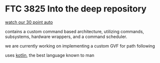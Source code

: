 # FTC 3825 Into the deep repository
[watch our 30 point auto](https://youtu.be/vQplT6UnWKI)

contains a custom command based architecture, utilizing commands, subsystems, hardware wrappers, and a command scheduler.

we are currently working on implementing a custom GVF for path following

uses [kotlin](https://kotlinlang.org), the best language known to man
